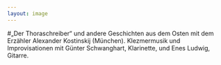 ```yaml
---
layout: image
---
```


\#„Der Thoraschreiber“ 
und andere Geschichten aus dem Osten mit dem Erzähler Alexander Kostinskij (München).
Klezmermusik und Improvisationen mit Günter Schwanghart, Klarinette, und Enes Ludwig, Gitarre.
